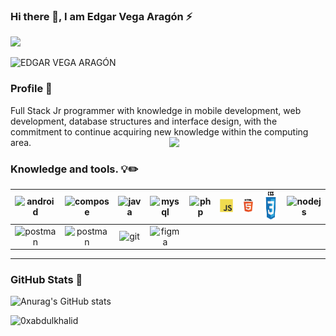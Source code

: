 ### Hi there 👋, I am Edgar Vega Aragón ⚡
<p align="start">
	<a href="https://github.com/veedsdev">
		<img src="https://readme-typing-svg.herokuapp.com?lines=Computer+Systems+Engineer+%F0%9F%92%BB;Junior+Developer+%F0%9F%91%A8%E2%80%8D%F0%9F%92%BB;Junior+Android+Developer+%F0%9F%93%B1;From+Mexico+%F0%9F%87%B2%F0%9F%87%BD&pause=100&color=FFFFFF&center=true&width=480&height=45">
	</a>
</p>







![EDGAR VEGA ARAGÓN](https://user-images.githubusercontent.com/107210868/235577953-a1b449f8-97d9-4e7e-ab14-1a2cedff5870.png)

### Profile 💼
Full Stack Jr programmer with knowledge in mobile development, web development, database structures and interface design, with the commitment to continue acquiring new knowledge within the computing area.
<picture> <img align="right" src="https://github.com/7oSkaaa/7oSkaaa/blob/main/Images/Right_Side.gif?raw=true" width = 250px></picture> 
### Knowledge and tools. 💡✏️
|<img src="https://www.vectorlogo.zone/logos/android/android-icon.svg" alt="android" width="40">  | <img src="https://tabris.com/wp-content/uploads/2021/06/jetpack-compose-icon_RGB.png" alt="compose" width="40">  | <img src="https://www.vectorlogo.zone/logos/java/java-vertical.svg" alt ="java" width="40"> | <img src="https://www.vectorlogo.zone/logos/mysql/mysql-ar21.svg" alt="mysql" width="40"> | <img src="https://www.vectorlogo.zone/logos/php/php-ar21.svg" alt="php" width="40"> | <img src="https://raw.githubusercontent.com/devicons/devicon/master/icons/javascript/javascript-original.svg" alt="js" width="40"> | <img src="https://raw.githubusercontent.com/devicons/devicon/master/icons/html5/html5-original-wordmark.svg" alt="html5" width="40"> | <img src="https://raw.githubusercontent.com/devicons/devicon/master/icons/css3/css3-original-wordmark.svg" alt="css3" width="45" height="45"/> | <img src="https://seeklogo.com/images/N/nodejs-logo-FBE122E377-seeklogo.com.png" alt="nodejs" width="45" height="45"/> | 
|:-:|:-:|:-:|:-:|:-:|:-:|:-:|:-:|:-:|
| <img src="https://www.vectorlogo.zone/logos/getpostman/getpostman-icon.svg" alt="postman" width="40"> | <img src="https://www.vectorlogo.zone/logos/visualstudio_code/visualstudio_code-icon.svg" alt="postman" width="40"> | <img src="https://www.vectorlogo.zone/logos/git-scm/git-scm-icon.svg" alt="git" width="40"> | <img src="https://4.bp.blogspot.com/-LiJZ5I8E7K8/XIe_GeI5glI/AAAAAAAAIuw/4Awu8j8r0P8TKBXzyxyslHEfplOlK9-6QCK4BGAYYCw/s1600/icon%2Bfigma%2Bvector.png" alt="figma" width="45" height="45"/> | 

<hr>


### GitHub Stats 🚀
![Anurag's GitHub stats](https://github-readme-stats.vercel.app/api?username=veedsdev&show_icons=true&theme=react)

<img src="https://github-readme-stats.vercel.app/api/top-langs?username=veedsdev&show_icons=true&locale=en&layout=compact&line_height=20&title_color=7A7ADB&icon_color=2234AE&text_color=D3D3D3&bg_color=0,000000,130F40" width="375"  alt="0xabdulkhalid"/>
